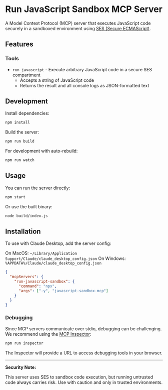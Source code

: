 # Run JavaScript Sandbox MCP Server

A Model Context Protocol (MCP) server that executes JavaScript code securely in a sandboxed environment using [SES (Secure ECMAScript)](https://github.com/endojs/endo/tree/master/packages/ses).

## Features

### Tools

- `run_javascript` - Execute arbitrary JavaScript code in a secure SES compartment
  - Accepts a string of JavaScript code
  - Returns the result and all console logs as JSON-formatted text

## Development

Install dependencies:

```bash
npm install
```

Build the server:

```bash
npm run build
```

For development with auto-rebuild:

```bash
npm run watch
```

## Usage

You can run the server directly:

```bash
npm start
```

Or use the built binary:

```bash
node build/index.js
```

## Installation

To use with Claude Desktop, add the server config:

On MacOS: `~/Library/Application Support/Claude/claude_desktop_config.json`
On Windows: `%APPDATA%/Claude/claude_desktop_config.json`

```json
{
  "mcpServers": {
    "run-javascript-sandbox": {
      "command": "npx",
      "args": ["-y", "javascript-sandbox-mcp"]
    }
  }
}
```

### Debugging

Since MCP servers communicate over stdio, debugging can be challenging. We recommend using the [MCP Inspector](https://github.com/modelcontextprotocol/inspector):

```bash
npm run inspector
```

The Inspector will provide a URL to access debugging tools in your browser.

---

**Security Note:**

This server uses SES to sandbox code execution, but running untrusted code always carries risk. Use with caution and only in trusted environments. 